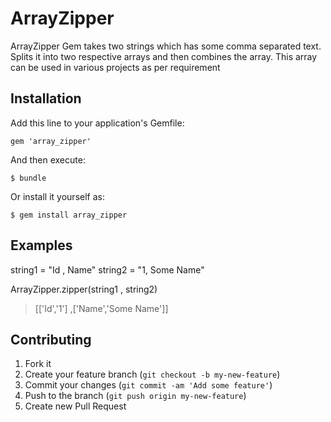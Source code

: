# ArrayZipper

ArrayZipper Gem takes two strings which has some comma separated text. Splits it into two respective arrays and then combines the array. This array can be used in various projects as per requirement

## Installation

Add this line to your application's Gemfile:

    gem 'array_zipper'

And then execute:

    $ bundle

Or install it yourself as:

    $ gem install array_zipper

## Examples
 string1 = "Id , Name"
 string2 = "1, Some Name"

 ArrayZipper.zipper(string1 , string2)
  > [['Id','1'] ,['Name','Some Name']]


## Contributing

1. Fork it
2. Create your feature branch (`git checkout -b my-new-feature`)
3. Commit your changes (`git commit -am 'Add some feature'`)
4. Push to the branch (`git push origin my-new-feature`)
5. Create new Pull Request
